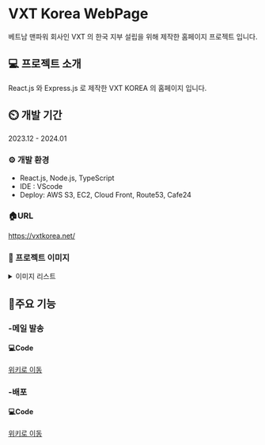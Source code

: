 # VXT Korea WebPage
베트남 맨파워 회사인 VXT 의 한국 지부 설립을 위해 제작한 홈페이지 프로젝트 입니다.

## 💻 프로젝트 소개
React.js 와 Express.js 로 제작한 VXT KOREA 의 홈페이지 입니다.

## ⏲️ 개발 기간
2023.12 - 2024.01

### ⚙️ 개발 환경
<ul>
  <li>React.js, Node.js, TypeScript</li>
  <li>IDE : VScode</li>
  <li>Deploy: AWS S3, EC2, Cloud Front, Route53, Cafe24</li>
</ul>

### 🏠URL
<a href="https://vxtkorea.net/">https://vxtkorea.net/</a>

### 🎨 프로젝트 이미지
<details>
  <summary>이미지 리스트</summary>

  <details>
    <summary>대문 페이지</summary>
    
  ![vxt1](https://github.com/MinjoonHK/AlgoLog_Reboot/assets/108560916/a383001d-619c-4103-a6c2-a09b73a41104)

  </details>

  <details>
    <summary>표1</summary>
    
  ![vxt2](https://github.com/MinjoonHK/AlgoLog_Reboot/assets/108560916/dccc8a9e-d84d-49c3-a462-f8b05ff72c39)
  </details>

  <details>
    <summary>표2</summary>
    
  ![vxt3](https://github.com/MinjoonHK/AlgoLog_Reboot/assets/108560916/fc8dd1ed-8618-434b-a4e3-4cb63c8c2396)
  </details>

  <details>
    <summary>협력사1</summary>
    
  ![vxr4](https://github.com/MinjoonHK/AlgoLog_Reboot/assets/108560916/b4561ecc-c202-40d3-835d-008ff181d325)
  </details>

  <details>
    <summary>협력사2</summary>
    
  ![vxt5](https://github.com/MinjoonHK/AlgoLog_Reboot/assets/108560916/db2ddcac-f8f4-4120-8936-584eae32bf3b)
  </details>

  <details>
    <summary>이메일</summary>
    
  ![vxtEmail](https://github.com/MinjoonHK/AlgoLog_Reboot/assets/108560916/f675cbc9-e591-40f7-9592-f7cf884a1568)
  </details>
</details>

## 📌주요 기능
### -메일 발송
#### 💻Code
<a href="https://github.com/MinjoonHK/vxt/wiki/vxtKorea-%EC%A3%BC%EC%9A%94%EA%B8%B0%EB%8A%A5-%E2%80%90-%EB%A9%94%EC%9D%BC%EB%B0%9C%EC%86%A1">위키로 이동</a>

### -배포
#### 💻Code
<a href="https://github.com/MinjoonHK/vxt/wiki/vxtKorea-%EC%A3%BC%EC%9A%94%EA%B8%B0%EB%8A%A5-%E2%80%90-EC2-%EB%B0%B0%ED%8F%AC">위키로 이동</a>
